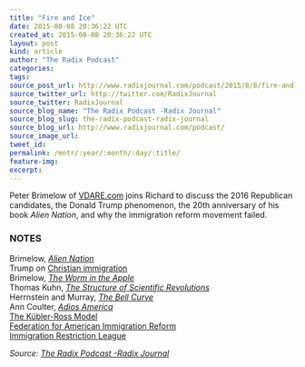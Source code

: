 ```yaml
---
title: "Fire and Ice"
date: 2015-08-08 20:36:22 UTC
created_at: 2015-08-08 20:36:22 UTC
layout: post
kind: article
author: "The Radix Podcast"
categories: 
tags: 
source_post_url: http://www.radixjournal.com/podcast/2015/8/8/fire-and-ice
source_twitter_url: http://twitter.com/RadixJournal
source_twitter: RadixJournal
source_blog_name: "The Radix Podcast -Radix Journal"
source_blog_slug: the-radix-podcast-radix-journal
source_blog_url: http://www.radixjournal.com/podcast/
source_image_url: 
tweet_id:
permalink: /mntr/:year/:month/:day/:title/
feature-img: 
excerpt:
---
```

<p>Peter Brimelow of <a href="http://www.vdare.com">VDARE.com</a> joins Richard to discuss the 2016 Republican candidates, the Donald Trump phenomenon, the 20th anniversary of his book <em>Alien Nation</em>, and why the immigration reform movement failed.    </p><h3 id="notes">NOTES</h3>

<p>Brimelow, <a href="http://www.amazon.com/exec/obidos/ASIN/067943058X/washisummipub-20"><em>Alien Nation</em></a> <br>
Trump on <a href="https://www.youtube.com/watch?v=t2G6qVhfBOE">Christian immigration</a> <br>
Brimelow, <a href="http://www.amazon.com/exec/obidos/ASIN/0060096624/washisummipub-20"><em>The Worm in the Apple</em></a> <br>
Thomas Kuhn, <a href="http://www.amazon.com/exec/obidos/ASIN/0226458121/washisummipub-20"><em>The Structure of Scientific Revolutions</em></a> <br>
Herrnstein and Murray, <a href="http://www.amazon.com/exec/obidos/ASIN/0684824299/washisummipub-20"><em>The Bell Curve</em></a> <br>
Ann Coulter, <a href="http://www.amazon.com/exec/obidos/ASIN/1621572676/washisummipub-20"><em>Adios America</em></a> <br>
<a href="https://en.wikipedia.org/wiki/K%C3%BCbler-Ross_model">The Kübler-Ross Model</a> <br>
<a href="http://www.fairus.org">Federation for American Immigration Reform</a> <br>
<a href="https://en.wikipedia.org/wiki/Immigration_Restriction_League">Immigration Restriction League</a>    </p><div class="">
    <i>Source: <a href="http://www.radixjournal.com/podcast/">The Radix Podcast -Radix Journal</a></i>
</div>
